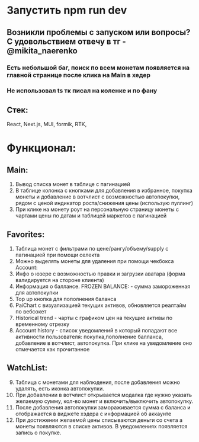 # Запустить npm run dev

## Возникли проблемы с запуском или вопросы? С удовольствием отвечу в тг - @mikita_naerenko

### Есть небольшой баг, поиск по всем монетам появляется на главной странице после клика на Main в хедер

### Не использовал ts тк писал на коленке и по фану

## Стек:

React, Next.js, MUI, formik, RTK,

# Функционал:

## Main:

1. Вывод списка монет в таблице с пагинацией
2. В таблице колонка с кнопками для добавления в избранное, покупка монеты и добавление в вотчлист с возможностью автопокупки, рядом с ценой индикатор роста/снижения цены (использую пуллинг)
3. При клике на монету роут на персональную страницу монеты с чартами цены по датам и таблицей маркетов с пагинацией

## Favorites:

1. Таблица монет с фильтрами по цене/рангу/объему/supply с пагинацией при помощи селекта
2. Можно выделять монеты для удаления при помощи чекбокса
   Account:
3. Инфо о юзере с возможностью правки и загрузки аватара (форма валидируется на стороне клиента)
4. Информация о баллансе. FROZEN BALANCE: - сумма замороженная для автопокупки
5. Top up кнопка для пополнения баланса
6. PaiChart с визуализацией текущих активов, обновляется реалтайм по вебсокет
7. Historical trend - чарты с графиком цен на текущие активы по временному отрезку
8. Account history - список уведомлений в который попадают все активности пользователя: покупка,пополнение балланса, добавление в вотчлист, автопокупка. При клике на уведомление оно отмечается как прочитанное

## WatchList:

9. Таблица с монетами для наблюдения, после добавления можно удалять, есть иконка автопокупки.
10. При добавлении в вотчлист открывается модалка где нужно указать желаемую сумму, кол-во монет и включить/выключить автопокупку.
11. После добавления автопокупки замораживается сумма с баланса и отображается в виджете хэдера с информацией об аккаунте
12. При достижении желаемой цены списываются деньги со счета а монеты появляются в списке активов. В уведомлениях появляется запись о покупке.
